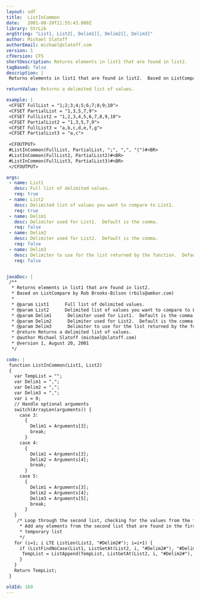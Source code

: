 ```yaml
---
layout: udf
title:  ListInCommon
date:   2001-08-20T11:55:43.000Z
library: StrLib
argString: "List1, List2[, Delim1][, Delim2][, Delim3]"
author: Michael Slatoff
authorEmail: michael@slatoff.com
version: 1
cfVersion: CF5
shortDescription: Returns elements in list1 that are found in list2.
tagBased: false
description: |
 Returns elements in list1 that are found in list2.  Based on ListCompare by Rob Brooks-Bilson (rbils@amkor.com) .

returnValue: Returns a delimited list of values.

example: |
 <CFSET FullList = "1;2;3;4;5;6;7;8;9;10">
 <CFSET PartialList = "1,3,5,7,9">
 <CFSET FullList2 = "1,2,3,4,5,6,7,8,9,10">
 <CFSET PartialList2 = "1,3,5,7,9">
 <CFSET FullList3 = "a,b,c,d,e,f,g">
 <CFSET PartialList3 = "a,c">
 
 <CFOUTPUT>
 #ListInCommon(FullList, PartialList, ";", ",", "|")#<BR>
 #ListInCommon(FullList2, PartialList2)#<BR>
 #ListInCommon(FullList3, PartialList3)#<BR>
 </CFOUTPUT>

args:
 - name: List1
   desc: Full list of delimited values. 
   req: true
 - name: List2
   desc: Delimited list of values you want to compare to List1. 
   req: true
 - name: Delim1
   desc: Delimiter used for List1.  Default is the comma. 
   req: false
 - name: Delim2
   desc: Delimiter used for List2.  Default is the comma. 
   req: false
 - name: Delim3
   desc: Delimiter to use for the list returned by the function.  Default is the comma. 
   req: false


javaDoc: |
 /**
  * Returns elements in list1 that are found in list2.
  * Based on ListCompare by Rob Brooks-Bilson (rbils@amkor.com)
  * 
  * @param List1      Full list of delimited values.  
  * @param List2      Delimited list of values you want to compare to List1.  
  * @param Delim1      Delimiter used for List1.  Default is the comma.  
  * @param Delim2      Delimiter used for List2.  Default is the comma.  
  * @param Delim3      Delimiter to use for the list returned by the function.  Default is the comma.  
  * @return Returns a delimited list of values. 
  * @author Michael Slatoff (michael@slatoff.com) 
  * @version 1, August 20, 2001 
  */

code: |
 function ListInCommon(List1, List2)
 {
   var TempList = "";
   var Delim1 = ",";
   var Delim2 = ",";
   var Delim3 = ",";
   var i = 0;
   // Handle optional arguments
   switch(ArrayLen(arguments)) {
     case 3:
       {
         Delim1 = Arguments[3];
         break;
       }
     case 4:
       {
         Delim1 = Arguments[3];
         Delim2 = Arguments[4];
         break;
       }
     case 5:
       {
         Delim1 = Arguments[3];
         Delim2 = Arguments[4];          
         Delim3 = Arguments[5];
         break;
       }        
   } 
    /* Loop through the second list, checking for the values from the first list.
     * Add any elements from the second list that are found in the first list to the
     * temporary list
     */  
   for (i=1; i LTE ListLen(List2, "#Delim2#"); i=i+1) {
     if (ListFindNoCase(List1, ListGetAt(List2, i, "#Delim2#"), "#Delim1#")){
      TempList = ListAppend(TempList, ListGetAt(List2, i, "#Delim2#"), "#Delim3#");
     }
   }
   Return TempList;
 }

oldId: 169
---
```


